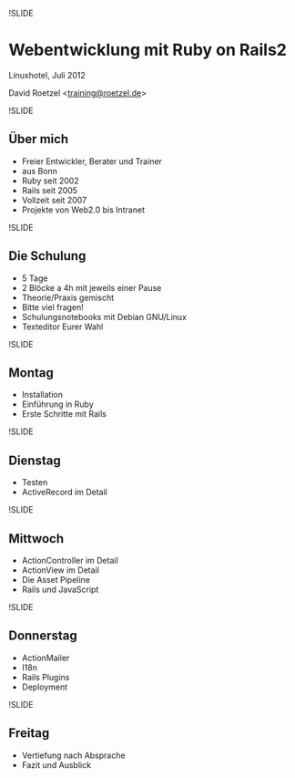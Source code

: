 !SLIDE

# Webentwicklung mit Ruby on Rails2

Linuxhotel, Juli 2012

David Roetzel <training@roetzel.de\>

!SLIDE

## Über mich

-   Freier Entwickler, Berater und Trainer
-   aus Bonn
-   Ruby seit 2002
-   Rails seit 2005
-   Vollzeit seit 2007
-   Projekte von Web2.0 bis Intranet

!SLIDE

## Die Schulung

-   5 Tage
-   2 Blöcke a 4h mit jeweils einer Pause
-   Theorie/Praxis gemischt
-   Bitte viel fragen!
-   Schulungsnotebooks mit Debian GNU/Linux
-   Texteditor Eurer Wahl

!SLIDE

## Montag

-   Installation
-   Einführung in Ruby
-   Erste Schritte mit Rails

!SLIDE

## Dienstag

-   Testen
-   ActiveRecord im Detail

!SLIDE

## Mittwoch

-   ActionController im Detail
-   ActionView im Detail
-   Die Asset Pipeline
-   Rails und JavaScript

!SLIDE

## Donnerstag

-   ActionMailer
-   I18n
-   Rails Plugins
-   Deployment

!SLIDE

## Freitag

-   Vertiefung nach Absprache
-   Fazit und Ausblick

